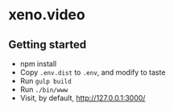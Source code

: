 # xeno.video
##  Getting started

* npm install
* Copy `.env.dist` to `.env`, and modify to taste
* Run `gulp build`
* Run `./bin/www`
* Visit, by default, http://127.0.0.1:3000/
